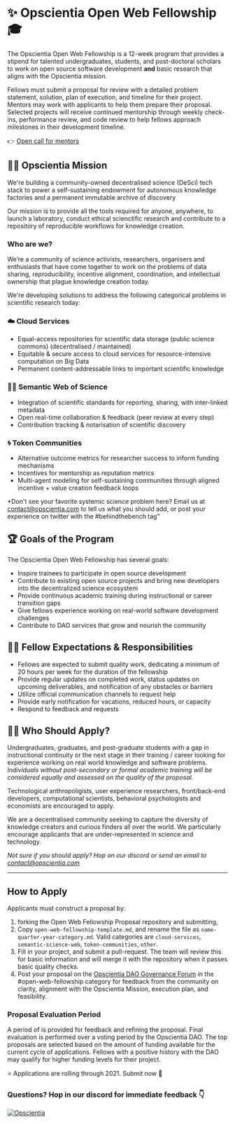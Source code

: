 # ✨ Opscientia Open Web Fellowship 🎓
The Opscientia Open Web Fellowship is a 12-week program that provides a stipend for talented undergraduates, students, and post-doctoral scholars to work on open source software development **and** basic research that aligns with the Opscientia mission.

Fellows must submit a proposal for review with a detailed problem statement, solution, plan of execution, and timeline for their project. Mentors may work with applicants to help them prepare their proposal. Selected projects will receive continued mentorship through weekly check-ins, performance review, and code review to help fellows approach milestones in their development timeline.

 👉 [Open call for mentors]()

## 👩‍🚀 Opscientia Mission
We're building a community-owned decentralised science (DeSci) tech stack to power a self-sustaining endowment for autonomous knowledge factories and a permanent immutable archive of discovery

Our mission is to provide all the tools required for anyone, anywhere, to launch a laboratory, conduct ethical scienctific research and contribute to a repository of reproducible workflows for knowledge creation. 

### Who are we?
We’re a community of science activists, researchers, organisers and enthusiasts that have come together to work on the problems of data sharing, reproducibility, incentive alignment, coordination, and intellectual ownership that plague knowledge creation today.

We're developing solutions to address the following categorical problems in scientific research today:

### ☁️ Cloud Services
- Equal-access repositories for scientific data storage (public science commons) (decentralised / maintained)
- Equitable & secure access to cloud services for resource-intensive computation on Big Data
- Permanent content-addressable links to important scientific knowledge

### 👩‍🏫 Semantic Web of Science
- Integration of scientific standards for reporting, sharing, with inter-linked metadata
- Open real-time collaboration & feedback (peer review at every step)
- Contribution tracking & notarisation of scientific discovery

### 🌀 Token Communities
- Alternative outcome metrics for researcher success to inform funding mechanisms
- Incentives for mentorship as reputation metrics
- Multi-agent modeling for self-sustaining communities through aligned incentive + value creation feedback loops

*Don't see your favorite systemic science problem here? Email us at contact@opscientia.com to tell us what you should add, or post your experience on twitter with the #behindthebench tag"

## 🏆 Goals of the Program
The Opscientia Open Web Fellowship has several goals:
* Inspire trainees to participate in open source development
* Contribute to existing open source projects and bring new developers into the decentralized science ecosystem
* Provide continuous academic training during instructional or career transition gaps
* Give fellows experience working on real-world software development challenges
* Contribute to DAO services that grow and nourish the community

## 👩‍🎓 Fellow Expectations & Responsibilities
* Fellows are expected to submit quality work, dedicating a minimum of 20 hours per week for the duration of the fellowship
* Provide regular updates on completed work, status updates on upcoming deliverables, and notification of any obstacles or barriers
* Utilize official communication channels to request help
* Provide early notification for vacations, reduced hours, or capacity
* Respond to feedback and requests

## 🙋‍♀️ Who Should Apply?
Undergraduates, graduates, and post-graduate students with a gap in instructional continuity or the next stage in their training / career looking for experience working on real world knowledge and software problems. _Individuals without post-secondary or formal academic training will be considered equally and assessed on the quality of the proposal._

Technological anthropoligists, user experience researchers, front/back-end developers, computational scientists, behavioral psychologists and economists are encouraged to apply. 

We are a decentralised community seeking to capture the diversity of knowledge creators and curious finders all over the world. We particularly encourage applicants that are under-represented in science and technology.

*Not sure if you should apply? Hop on our discord or send an email to contact@opscientia.com*

---------
## How to Apply
Applicants must construct a proposal by:
1) forking the Open Web Fellowship Proposal repository and submitting, 
2) Copy  `open-web-fellowship-template.md`, and rename the file as `name-quarter-year-category.md`. Valid categories are `cloud-services`, `semantic-science-web`, `token-communities`, `other`. 
3) Fill in your project, and submit a pull-request. The team will review this for basic information and will merge it with the repository when it passes basic quality checks.
4) Post your proposal on the [Opscientia DAO Governance Forum](hack.opsci.io) in the #open-web-fellowship category for feedback from the community on clarity, alignment with the Opscientia Mission, execution plan, and feasibility. 

### Proposal Evaluation Period
A period of is provided for feedback and refining the proposal. Final evaluation is performed over a voting period by the Opscientia DAO. The top proposals are selected based on the amount of funding available for the current cycle of applications. Fellows with a positive history with the DAO may qualify for higher funding levels for their project.

⭐️ Applications are rolling through 2021. Submit now 🍴

### Questions? Hop in our discord for immediate feedback 👇
[![Opscientia](https://img.shields.io/discord/819266495972507699.svg?label=Discord&logo=Discord&colorB=7289da&style=for-the-badge)](https://discord.gg/S3uDbdFKA9)

